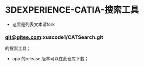 # 3DEXPERIENCE-CATIA-搜索工具 

- 这里是列表文本请fork  

### git@gitee.com:xuscode1/CATSearch.git

 的搜索工具；
- app 的release 版本可以在此仓库下载；
